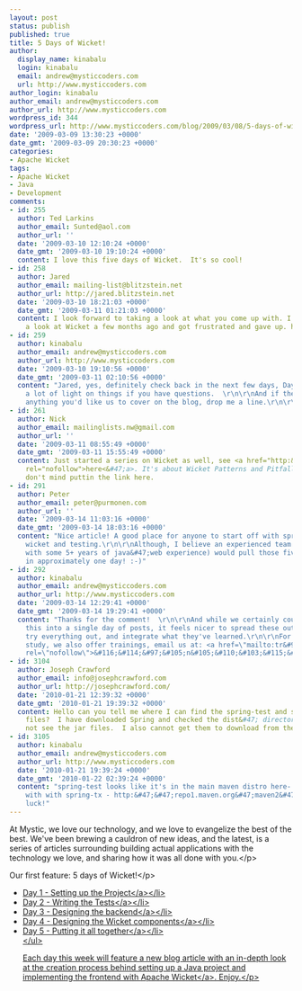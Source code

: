```yaml
---
layout: post
status: publish
published: true
title: 5 Days of Wicket!
author:
  display_name: kinabalu
  login: kinabalu
  email: andrew@mysticcoders.com
  url: http://www.mysticcoders.com
author_login: kinabalu
author_email: andrew@mysticcoders.com
author_url: http://www.mysticcoders.com
wordpress_id: 344
wordpress_url: http://www.mysticcoders.com/blog/2009/03/08/5-days-of-wicket/
date: '2009-03-09 13:30:23 +0000'
date_gmt: '2009-03-09 20:30:23 +0000'
categories:
- Apache Wicket
tags:
- Apache Wicket
- Java
- Development
comments:
- id: 255
  author: Ted Larkins
  author_email: Sunted@aol.com
  author_url: ''
  date: '2009-03-10 12:10:24 +0000'
  date_gmt: '2009-03-10 19:10:24 +0000'
  content: I love this five days of Wicket.  It's so cool!
- id: 258
  author: Jared
  author_email: mailing-list@blitzstein.net
  author_url: http://jared.blitzstein.net
  date: '2009-03-10 18:21:03 +0000'
  date_gmt: '2009-03-11 01:21:03 +0000'
  content: I look forward to taking a look at what you come up with. I wanted to take
    a look at Wicket a few months ago and got frustrated and gave up. http:&#47;&#47;jared.blitzstein.net&#47;?s=wicket
- id: 259
  author: kinabalu
  author_email: andrew@mysticcoders.com
  author_url: http://www.mysticcoders.com
  date: '2009-03-10 19:10:56 +0000'
  date_gmt: '2009-03-11 02:10:56 +0000'
  content: "Jared, yes, definitely check back in the next few days, Day 4 should shed
    a lot of light on things if you have questions.  \r\n\r\nAnd if there is ever
    anything you'd like us to cover on the blog, drop me a line.\r\n\r\nCheers!"
- id: 261
  author: Nick
  author_email: mailinglists.nw@gmail.com
  author_url: ''
  date: '2009-03-11 08:55:49 +0000'
  date_gmt: '2009-03-11 15:55:49 +0000'
  content: Just started a series on Wicket as well, see <a href="http:&#47;&#47;stronglytypedblog.blogspot.com&#47;2009&#47;03&#47;wicket-patterns-and-pitfalls-1.html"
    rel="nofollow">here<&#47;a>. It's about Wicket Patterns and Pitfalls.  Hope you
    don't mind puttin the link here.
- id: 291
  author: Peter
  author_email: peter@purmonen.com
  author_url: ''
  date: '2009-03-14 11:03:16 +0000'
  date_gmt: '2009-03-14 18:03:16 +0000'
  content: "Nice article! A good place for anyone to start off with spring, maven,
    wicket and testing.\r\n\r\nAlthough, I believe an experienced team (3-4 people
    with some 5+ years of java&#47;web experience) would pull those five days off
    in approximately one day! :-)"
- id: 292
  author: kinabalu
  author_email: andrew@mysticcoders.com
  author_url: http://www.mysticcoders.com
  date: '2009-03-14 12:29:41 +0000'
  date_gmt: '2009-03-14 19:29:41 +0000'
  content: "Thanks for the comment!  \r\n\r\nAnd while we certainly could have pulled
    this into a single day of posts, it feels nicer to spread these out, let people
    try everything out, and integrate what they've learned.\r\n\r\nFor more in depth
    study, we also offer trainings, email us at: <a href=\"mailto:tr&#97;&#105;&#110;&#105;&#110;&#103;s&#64;m&#121;&#115;&#116;&#105;&#99;&#99;&#111;&#100;&#101;&#114;&#115;&#46;co&#109;\"
    rel=\"nofollow\">&#116;&#114;&#97;&#105;n&#105;&#110;&#103;&#115;&#64;&#109;&#121;&#115;&#116;&#105;c&#99;&#111;d&#101;rs&#46;&#99;&#111;m<&#47;a>"
- id: 3104
  author: Joseph Crawford
  author_email: info@josephcrawford.com
  author_url: http://josephcrawford.com/
  date: '2010-01-21 12:39:32 +0000'
  date_gmt: '2010-01-21 19:39:32 +0000'
  content: Hello can you tell me where I can find the spring-test and spring-tx jar
    files?  I have downloaded Spring and checked the dist&#47; directory but I do
    not see the jar files.  I also cannot get them to download from the repository...
- id: 3105
  author: kinabalu
  author_email: andrew@mysticcoders.com
  author_url: http://www.mysticcoders.com
  date: '2010-01-21 19:39:24 +0000'
  date_gmt: '2010-01-22 02:39:24 +0000'
  content: "spring-test looks like it's in the main maven distro here- http:&#47;&#47;repo1.maven.org&#47;maven2&#47;org&#47;springframework&#47;spring-test&#47;2.5.5&#47;\r\n\r\nsame
    with with spring-tx - http:&#47;&#47;repo1.maven.org&#47;maven2&#47;org&#47;springframework&#47;spring-tx&#47;2.5.5&#47;\r\n\r\nGood
    luck!"
---
```

<p>At Mystic, we love our technology, and we love to evangelize the best of the best. We've been brewing a cauldron of new ideas, and the latest, is a series of articles surrounding building actual applications with the technology we love, and sharing how it was all done with you.<&#47;p></p>
<p>Our first feature: 5 days of Wicket!<&#47;p></p>
<ul>
<li><a href="http:&#47;&#47;www.mysticcoders.com&#47;blog&#47;2009&#47;03&#47;09&#47;5-days-of-wicket-day-1&#47;" title="Day 1 - Setting up the Project" target="_top">Day 1 - Setting up the Project<&#47;a><&#47;li>
<li><a href="http:&#47;&#47;www.mysticcoders.com&#47;blog&#47;2009&#47;03&#47;10&#47;5-days-of-wicket-writing-the-tests&#47;" title="Day 2 - Writing the tests" target="_top">Day 2 - Writing the Tests<&#47;a><&#47;li>
<li><a href="http:&#47;&#47;www.mysticcoders.com&#47;blog&#47;2009&#47;03&#47;11&#47;5-days-of-wicket-day-designing-the-backend&#47;" title="Day 3 - Designing the backend" target="_top">Day 3 - Designing the backend<&#47;a><&#47;li>
<li><a href="http:&#47;&#47;www.mysticcoders.com&#47;blog&#47;2009&#47;03&#47;12&#47;5-days-of-wicket-the-ui&#47;" title="Day 4 - Designing the Wicket components" target="_top">Day 4 - Designing the Wicket components<&#47;a><&#47;li>
<li><a href="http:&#47;&#47;www.mysticcoders.com&#47;blog&#47;2009&#47;03&#47;13&#47;5-days-of-wicket-putting-it-all-together&#47;" title="Day 5 - Putting it all together" target="_top">Day 5 - Putting it all together<&#47;a><&#47;li><br />
<&#47;ul></p>
<p>Each day this week will feature a new blog article with an in-depth look at the creation process behind setting up a Java project and implementing the frontend with <a href="http:&#47;&#47;wicket.apache.org" title="Apache Wicket" target="_blank">Apache Wicket<&#47;a>. Enjoy.<&#47;p></p>
